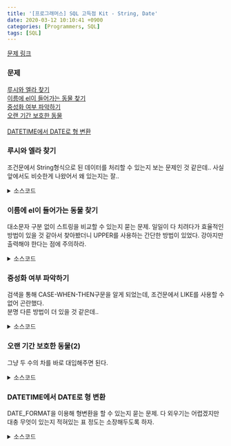 ```yaml
---
title: '[프로그래머스] SQL 고득점 Kit - String, Date'
date: 2020-03-12 10:10:41 +0900
categories: [Programmers, SQL]
tags: [SQL]
---
```


[문제 링크](https://programmers.co.kr/learn/courses/30/parts/17042)

### 문제
[루시와 엘라 찾기](#루시와-엘라-찾기)<br>
[이름에 el이 들어가는 동물 찾기](#이름에-el이-들어가는-동물-찾기)<br>
[중성화 여부 파악하기](#중성화-여부-파악하기)<br>
[오랜 기간 보호한 동물](#오랜-기간-보호한-동물)<br>   
[DATETIME에서 DATE로 형 변환](#DATETIME에서-DATE로-형-변환)<br>


### 루시와 엘라 찾기
조건문에서 String형식으로 된 데이터를 처리할 수 있는지 보는 문제인 것 같은데.. 사실 앞에서도 비슷한게 나왔어서 왜 있는지는 잘..

<details>
  <summary> 소스코드 </summary>
    <div markdown="1">

```sql
SELECT ANIMAL_ID, NAME, SEX_UPON_INTAKE
FROM ANIMAL_INS
WHERE NAME ='Lucy' OR NAME = 'Ella' OR
    NAME = 'Pickle' OR NAME = 'Rogan'
    OR NAME = 'Sabrina' OR NAME = 'Mitty';
```

</div>
</details>

### 이름에 el이 들어가는 동물 찾기
대소문자 구분 없이 스트링을 비교할 수 있는지 묻는 문제. 일일이 다 치려다가 효율적인 방법이 있을 것 같아서 찾아봤더니 UPPER를 사용하는 간단한 방법이 있었다. 강아지만 출력해야 한다는 점에 주의하라.

<details>
  <summary> 소스코드 </summary>
    <div markdown="1">

```sql
SELECT ANIMAL_ID, NAME
FROM ANIMAL_INS
WHERE UPPER(NAME) LIKE '%EL%' AND ANIMAL_TYPE = 'Dog'
ORDER BY NAME;
```

</div>
</details>

### 중성화 여부 파악하기
검색을 통해 CASE-WHEN-THEN구문을 알게 되었는데, 조건문에서 LIKE를 사용할 수 없어 곤란했다.<br>
분명 다른 방법이 더 있을 것 같은데..

<details>
  <summary> 소스코드 </summary>
    <div markdown="1">

```sql
SELECT ANIMAL_ID, NAME,
  (CASE SEX_UPON_INTAKE
  WHEN 'Intact Male' THEN 'X'
  WHEN 'Intact Female' THEN 'X' ELSE 'O' END) AS '중성화'
FROM ANIMAL_INS
ORDER BY ANIMAL_ID;
```

</div>
</details>

### 오랜 기간 보호한 동물(2)
그냥 두 수의 차를 바로 대입해주면 된다.

<details>
  <summary> 소스코드 </summary>
    <div markdown="1">

```sql
SELECT INS.ANIMAL_ID, INS.NAME
FROM ANIMAL_INS AS INS, ANIMAL_OUTS AS OUTS
WHERE INS.ANIMAL_ID = OUTS.ANIMAL_ID
ORDER BY OUTS.DATETIME - INS.DATETIME DESC
LIMIT 2;
```

</div>
</details>

### DATETIME에서 DATE로 형 변환
DATE_FORMAT을 이용해 형변환을 할 수 있는지 묻는 문제. 다 외우기는 어렵겠지만 대충 무엇이 있는지 적혀있는 표 정도는 소장해두도록 하자.

<details>
  <summary> 소스코드 </summary>
    <div markdown="1">

```sql
SELECT ANIMAL_ID, NAME, DATE_FORMAT(DATETIME, '%Y-%m-%d') AS '날짜'
FROM ANIMAL_INS
ORDER BY ANIMAL_ID;
```

</div>
</details>